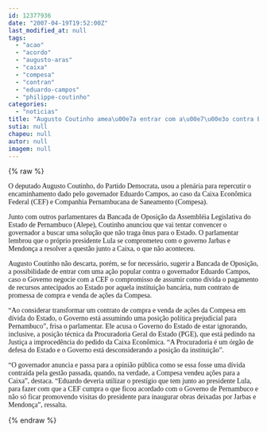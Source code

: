 ```yaml
---
id: 12377936
date: "2007-04-19T19:52:00Z"
last_modified_at: null
tags:
  - "acao"
  - "acordo"
  - "augusto-aras"
  - "caixa"
  - "compesa"
  - "contran"
  - "eduardo-campos"
  - "philippe-coutinho"
categories:
  - "noticias"
title: "Augusto Coutinho amea\u00e7a entrar com a\u00e7\u00e3o contra Eduardo Campos para barrar acordo da Caixa e Compesa"
sutia: null
chapeu: null
autor: null
imagem: null
---
```

{% raw %}
<p><P><FONT face=Verdana>O deputado Augusto Coutinho, do Partido Democrata, usou a plenária para repercutir o encaminhamento dado pelo governador Eduardo Campos, ao caso da Caixa Econômica Federal (CEF) e Companhia Pernambucana de Saneamento (Compesa). </FONT></P></p>
<p><P><FONT face=Verdana>Junto com outros parlamentares da Bancada de Oposição da Assembléia Legislativa do Estado de Pernambuco (Alepe), Coutinho anunciou que vai tentar convencer o governador a buscar uma solução que não traga ônus para o Estado. O parlamentar lembrou que o próprio presidente Lula se comprometeu com o governo Jarbas e Mendonça a resolver a questão junto a Caixa, o que não aconteceu.</FONT></P></p>
<p><P><FONT face=Verdana>Augusto Coutinho não descarta, porém, se for necessário, sugerir a Bancada de Oposição, a possibilidade de entrar com uma ação popular contra o governador Eduardo Campos, caso o Governo negocie com a CEF o compromisso de assumir como dívida o pagamento de recursos antecipados ao Estado por aquela instituição bancária, num contrato de promessa de compra e venda de ações da Compesa.</FONT></P></p>
<p><P><FONT face=Verdana>“Ao considerar transformar um contrato de compra e venda de ações da Compesa em dívida do Estado, o Governo está assumindo uma posição política prejudicial para Pernambuco”, frisa o parlamentar. Ele acusa o Governo do Estado de estar ignorando, inclusive, a posição técnica da Procuradoria Geral do Estado (PGE), que está pedindo na Justiça a improcedência do pedido da Caixa Econômica. “A Procuradoria é um órgão de defesa do Estado e o Governo está desconsiderando a posição da instituição”.</FONT></P></p>
<p><P><FONT face=Verdana>“O governador anuncia e passa para a opinião pública como se essa fosse uma dívida contraída pela gestão passada, quando, na verdade, a Compesa vendeu ações para a Caixa”, destaca. “Eduardo deveria utilizar o prestígio que tem junto ao presidente Lula, para fazer com que a CEF cumpra o que ficou acordado com o Governo de Pernambuco e não só ficar promovendo visitas do presidente para inaugurar obras deixadas por Jarbas e Mendonça”, ressalta. </FONT></P> </p>
{% endraw %}